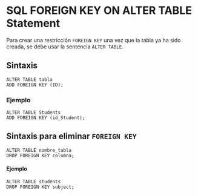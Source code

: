 # SQL FOREIGN KEY ON ALTER TABLE Statement

Para crear una restricción `FOREIGN KEY` una vez que la tabla ya ha sido creada, se debe usar la sentencia `ALTER TABLE`.

## Sintaxis

```
ALTER TABLE tabla
ADD FOREIGN KEY (ID);
```

### Ejemplo

```
ALTER TABLE Students
ADD FOREIGN KEY (id_Student);
```

## Sintaxis para eliminar `FOREIGN KEY`

```
ALTER TABLE nombre_tabla
DROP FOREIGN KEY columna;
```

#### Ejemplo

```
ALTER TABLE students
DROP FOREIGN KEY subject;
```
